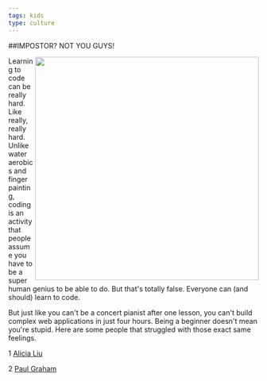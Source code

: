 ```yaml
---
tags: kids
type: culture
---
```


##IMPOSTOR? NOT YOU GUYS!

<img src="https://s3.amazonaws.com/after-school-assets/imposter.png" width="450" align="right">
Learning to code can be really hard. Like really, really hard. Unlike water aerobics and finger painting, coding is an activity that people assume you have to be a super human genius to be able to do. But that's totally false. Everyone can (and should) learn to code.

But just like you can't be a concert pianist after one lesson, you can't build complex web applications in just four hours. Being a beginner doesn't mean you're stupid. Here are some people that struggled with those exact same feelings.

1 [Alicia Liu]( https://medium.com/@aliciatweet/overcoming-impostor-syndrome-bdae04e46ec5)

2 [Paul Graham](http://www.paulgraham.com/hp.html)
